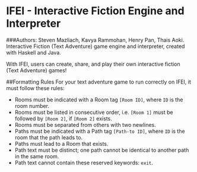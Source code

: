 # IFEI - Interactive Fiction Engine and Interpreter

###Authors: Steven Mazliach, Kavya Rammohan, Henry Pan, Thais Aoki. 
Interactive Fiction (Text Adventure) game engine and interpreter, created with Haskell and Java.

With IFEI, users can create, share, and play their own interactive fiction (Text Adventure) games!


##Formatting Rules
For your text adventure game to run correctly on IFEI, it must follow these rules:
- Rooms must be indicated with a Room tag `[Room ID]`, where `ID` is the room number.
- Rooms must be listed in consecutive order, i.e. `[Room 1]` must be followed by `[Room 2]`, if `[Room 2]` exists.
- Rooms must be separated from others with two newlines.
- Paths must be indicated with a Path tag `[Path-to ID]`, where `ID` is the room that the path leads to.
- Paths must lead to a Room that exists.
- Path text must be distinct; one path cannot be identical to another path in the same room.
- Path text cannot contain these reserved keywords: `exit`.
